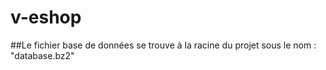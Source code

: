 # v-eshop

##Le fichier base de données se trouve à la racine du projet sous le nom : "database.bz2"
